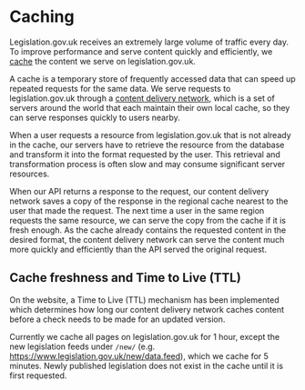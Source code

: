 # Caching

Legislation.gov.uk receives an extremely large volume of traffic every day. To improve performance and serve content quickly and efficiently, we [cache](https://developer.mozilla.org/en-US/docs/Web/HTTP/Caching) the content we serve on legislation.gov.uk.

A cache is a temporary store of frequently accessed data that can speed up repeated requests for the same data. We serve requests to legislation.gov.uk through a [content delivery network](https://en.wikipedia.org/wiki/Content_delivery_network), which is a set of servers around the world that each maintain their own local cache, so they can serve responses quickly to users nearby.

When a user requests a resource from legislation.gov.uk that is not already in the cache, our servers have to retrieve the resource from the database and transform it into the format requested by the user. This retrieval and transformation process is often slow and may consume significant server resources. 

When our API returns a response to the request, our content delivery network saves a copy of the response in the regional cache nearest to the user that made the request. The next time a user in the same region requests the same resource, we can serve the copy from the cache if it is fresh enough. As the cache already contains the requested content in the desired format, the content delivery network can serve the content much more quickly and efficiently than the API served the original request.

## Cache freshness and Time to Live (TTL)

On the website, a Time to Live (TTL) mechanism has been implemented which determines how long our content delivery network caches content before a check needs to be made for an updated version.

Currently we cache all pages on legislation.gov.uk for 1 hour, except the new legislation feeds under `/new/` (e.g. https://www.legislation.gov.uk/new/data.feed), which we cache for 5 minutes. Newly published legislation does not exist in the cache until it is first requested.

